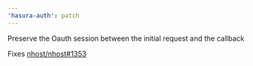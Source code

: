 ```yaml
---
'hasura-auth': patch
---
```


Preserve the Oauth session between the initial request and the callback

Fixes [nhost/nhost#1353](https://github.com/nhost/nhost/issues/1353)
